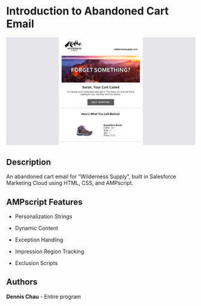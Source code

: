 # Introduction to Abandoned Cart Email

[![](https://github.com/d7chau/abandoned-cart-email/blob/main/Images/Email%20Images/thumbnail.png)](https://dennischau.com/portfolio/abandoned-cart/)

## Description

An abandoned cart email for “Wilderness Supply”, built in Salesforce Marketing Cloud using HTML, CSS, and AMPscript.

## AMPscript Features

* Personalization Strings

* Dynamic Content

* Exception Handling

* Impression Region Tracking

* Exclusion Scripts

## Authors

**Dennis Chau** - Entire program
